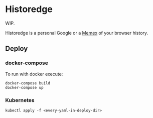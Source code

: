 # Historedge

WIP.

Historedge is a personal Google or a [Memex](https://es.wikipedia.org/wiki/Memex) of your browser history.


## Deploy

### docker-compose

To run with docker execute:

    docker-compose build
    docker-compose up
    
### Kubernetes

    kubectl apply -f <every-yaml-in-deploy-dir>
    
